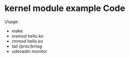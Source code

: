 # kernel module example Code

Usage:
* make
* insmod hello.ko
* rmmod hello.ko
* tail /proc/kmsg
* udevadm monitor

